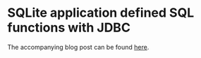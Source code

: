 # SQLite application defined SQL functions with JDBC

The accompanying blog post can be found [here](https://andersmurphy.com/2023/07/16/clojure-sqlite-application-defined-sql-functions-with-jdbc.html).
